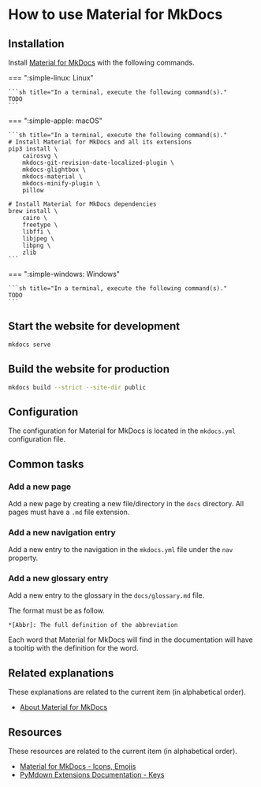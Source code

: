 # How to use Material for MkDocs

## Installation

Install [Material for MkDocs](../explanations/about-material-for-mkdocs.md) with the following commands.

=== ":simple-linux: Linux"

	```sh title="In a terminal, execute the following command(s)."
	TODO
	```

=== ":simple-apple: macOS"

	```sh title="In a terminal, execute the following command(s)."
	# Install Material for MkDocs and all its extensions
	pip3 install \
		cairosvg \
		mkdocs-git-revision-date-localized-plugin \
		mkdocs-glightbox \
		mkdocs-material \
		mkdocs-minify-plugin \
		pillow

	# Install Material for MkDocs dependencies
	brew install \
		cairo \
		freetype \
		libffi \
		libjpeg \
		libpng \
		zlib
	```

=== ":simple-windows: Windows"

	```sh title="In a terminal, execute the following command(s)."
	TODO
	```

## Start the website for development

```sh title="In a terminal, execute the following command(s)."
mkdocs serve
```

## Build the website for production

```sh title="In a terminal, execute the following command(s)."
mkdocs build --strict --site-dir public
```

## Configuration

The configuration for Material for MkDocs is located in the `mkdocs.yml` configuration file.

## Common tasks

### Add a new page

Add a new page by creating a new file/directory in the `docs` directory. All pages must have a `.md` file extension.

### Add a new navigation entry

Add a new entry to the navigation in the `mkdocs.yml` file under the `nav` property.

### Add a new glossary entry

Add a new entry to the glossary in the `docs/glossary.md` file.

The format must be as follow.

```
*[Abbr]: The full definition of the abbreviation
```

Each word that Material for MkDocs will find in the documentation will have a tooltip with the definition for the word.

## Related explanations

These explanations are related to the current item (in alphabetical order).

- [About Material for MkDocs](../explanations/about-material-for-mkdocs.md)

## Resources

These resources are related to the current item (in alphabetical order).

- [Material for MkDocs - Icons, Emojis](https://squidfunk.github.io/mkdocs-material/reference/icons-emojis/)
- [PyMdown Extensions Documentation - Keys](https://facelessuser.github.io/pymdown-extensions/extensions/keys/)
